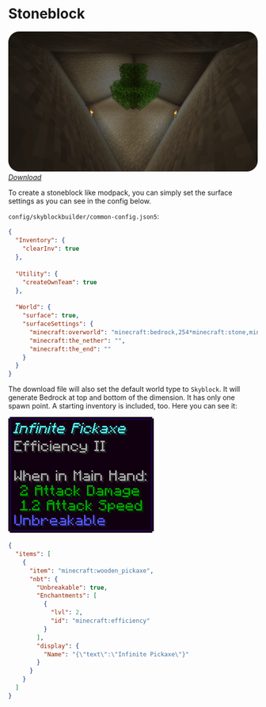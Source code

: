 # Stoneblock
![Starting template](../../assets/examples/stoneblock/start_template.png)
_[Download](https://github.com/MelanX/SkyblockBuilder/raw/gh-pages/assets/examples/downloads/stoneblock.zip)_

To create a stoneblock like modpack, you can simply set the surface settings as you can see in the config below.

`config/skyblockbuilder/common-config.json5`:
```json
{
  "Inventory": {
    "clearInv": true
  },
  
  "Utility": {
    "createOwnTeam": true
  },
  
  "World": {
    "surface": true,
    "surfaceSettings": {
      "minecraft:overworld": "minecraft:bedrock,254*minecraft:stone,minecraft:bedrock",
      "minecraft:the_nether": "",
      "minecraft:the_end": ""
    }
  }
}
```

The download file will also set the default world type to `Skyblock`. It will generate Bedrock at top and bottom of the
dimension. It has only one spawn point. A starting inventory is included, too. Here you can see it:

![Starting item](../../assets/examples/stoneblock/start_item.png)
```json
{
  "items": [
    {
      "item": "minecraft:wooden_pickaxe",
      "nbt": {
        "Unbreakable": true,
        "Enchantments": [
          {
            "lvl": 2,
            "id": "minecraft:efficiency"
          }
        ],
        "display": {
          "Name": "{\"text\":\"Infinite Pickaxe\"}"
        }
      }
    }
  ]
}
```